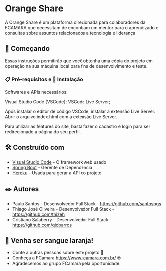 # Orange Share

A Orange Share é um plataforma direcionada para colaboradores da FCAMARA que necessitam de encontram um mentor para o aprendizado e consultas sobre assuntos relacionados a tecnologia e liderança

## 🚀 Começando

Essas instruções permitirão que você obtenha uma cópia do projeto em operação na sua máquina local para fins de desenvolvimento e teste.

### 📋 Pré-requisitos e 🔧 Instalação

Softwares e APIs necessários:

Visual Studio Code (VSCode);
VSCode Live Server;

Após instalar o editor de código VSCode, instalar a extensão Live Server. Abrir o arquivo index.html com a extensão Live Server.

Para utilizar as features do site, basta fazer o cadastro e login para ser redirecionado a página do seu perfil.

## 🛠️ Construído com

* [Visual Studio Code](https://code.visualstudio.com/) - O framework web usado
* [Spring Boot](https://start.spring.io/) - Gerente de Dependência
* [Heroku](https://dashboard.heroku.com/) - Usada para gerar a API do projeto

## ✒️ Autores

* Paulo Santos - Desenvolvedor Full Stack - https://github.com/santospgs
* Thiago José Oliveira - Desenvolvedor Full Stack - https://github.com/thizeh
* Cristiano Salaberry - Desenvolvedor Full Stack - https://github.com/qicbarros

## 🎁 Venha ser sangue laranja!

* Conte a outras pessoas sobre este projeto 📢
* Conheça a FCamara https://www.fcamara.com.br/ 🤓
* Agradecemos ao grupo FCamara pela oportunidade.
